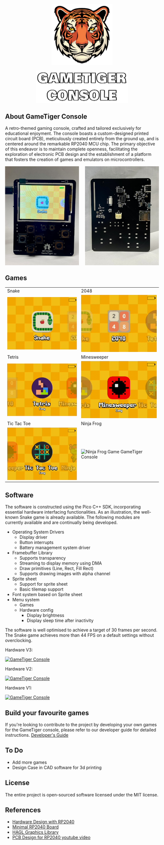 <p align="center">
    <img src="docs/images/tiger.png" width="200">
</p>
<p align="center">
    <img src="docs/images/gametiger.png" width="300"></p>
</p>

## About GameTiger Console
A retro-themed gaming console, crafted and tailored exclusively for educational enjoyment. The console boasts a custom-designed printed circuit board (PCB), meticulously created entirely from the ground up, and is centered around the remarkable RP2040 MCU chip. The primary objective of this endeavor is to maintain complete openness, facilitating the exploration of electronic PCB design and the establishment of a platform that fosters the creation of games and emulators on microcontrollers.

<div style="display: flex; justify-content: space-between;">
    <img src="./docs/images/gametiger-gameboy.jpeg" alt="GameTiger Console" width="48%">
    <img src="./docs/images/pcb-back.jpeg" alt="GameTiger Console" width="48%">
</div>

## Games
|   |   |
|---|---|
| Snake | 2048 |
| ![Snake Game GameTiger Console](/docs/images/Snake.gif) | ![2048 Game GameTiger Console](/docs/images/2048.gif) 
| Tetris | Minesweeper |
| ![Tetris Game GameTiger Console](/docs/images/Tetris.gif) | ![Minesweeper Game GameTiger Console](/docs/images/Minesweeper.gif)
| Tic Tac Toe | Ninja Frog |
| ![Tic Tac Toe Game GameTiger Console](/docs/images/TicTacToe.gif) | ![Ninja Frog Game GameTiger Console](/docs/images/NinjaFrog.gif)

## Software
The software is constructed using the Pico C++ SDK, incorporating essential hardware interfacing functionalities. As an illustration, the well-known Snake game is already available. The following modules are currently available and are continually being developed.

* Operating System Drivers
    * Display driver
    * Button interrupts
    * Battery management system driver
* Framebuffer Library
    * Supports transparency
    * Streaming to display memory using DMA
    * Draw primitives (Line, Rect, Fill Rect)
    * Supports drawing images with alpha channel
* Sprite sheet 
    * Support for sprite sheet 
    * Basic tilemap support
* Font system based on Sprite sheet
* Menu system
    * Games
    * Hardware config
        * Display brightness
        * Display sleep time after inactivity

The software is well optimised to achieve a target of 30 frames per second. The Snake game achieves more than 44 FPS on a default settings without overclocking. 

Hardware V3:

[![GameTiger Console](https://img.youtube.com/vi/j1MeKHOfR0Q/0.jpg)](https://youtu.be/j1MeKHOfR0Q)

Hardware V2:

[![GameTiger Console](https://img.youtube.com/vi/e6qAUd7l6A4/0.jpg)](https://youtu.be/e6qAUd7l6A4)

Hardware V1:

[![GameTiger Console](https://img.youtube.com/vi/edIZAm9zVC8/0.jpg)](https://youtu.be/edIZAm9zVC8)


## Build your favourite games
If you're looking to contribute to the project by developing your own games for the GameTiger console, please refer to our developer guide for detailed instructions.
[Developer's Guide](docs/dev_guide.md)

## To Do
* Add more games
* Design Case in CAD software for 3d printing

## License
The entire project is open-sourced software licensed under the MIT license.

## References
* [Hardware Design with RP2040](https://datasheets.raspberrypi.com/rp2040/hardware-design-with-rp2040.pdf)
* [Minimal RP2040 Board](http://www.technoblogy.com/show?3U75)
* [HAGL Graphics Library](https://github.com/tuupola/hagl)
* [PCB Design for RP2040 youtube video](https://www.youtube.com/watch?v=kcwvuwetgEQ)